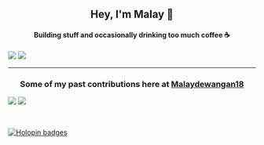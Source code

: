 <h2 align="center">Hey, I'm Malay 👋</h2>

<h4 align="center">Building stuff and occasionally drinking too much coffee ☕</h4>

![](https://github-readme-stats.vercel.app/api?username=Malaydewangan09&hide_title=false&hide_rank=false&show_icons=true&include_all_commits=true&count_private=true&disable_animations=false&theme=vue)
![](https://streak-stats.demolab.com?user=Malaydewangan09&locale=en&mode=daily&theme=vue&hide_border=false&border_radius=5&order=3)<br/>
 
<hr/>
<h3 align="center">Some of my past contributions here at <a href="https://github.com/Malaydewangan18">Malaydewangan18</a></h3>


![](https://streak-stats.demolab.com?user=Malaydewangan18&locale=en&mode=daily&theme=vue&hide_border=false&border_radius=5&order=3&hide_current_streak=true)
![](https://github-readme-stats.vercel.app/api?username=Malaydewangan18&hide_title=false&hide_rank=false&show_icons=true&include_all_commits=true&count_private=true&disable_animations=false&theme=vue) <br/>

<br/>

[![Holopin badges](https://holopin.me/malaydewangan09)](https://holopin.io/@malaydewangan09)
